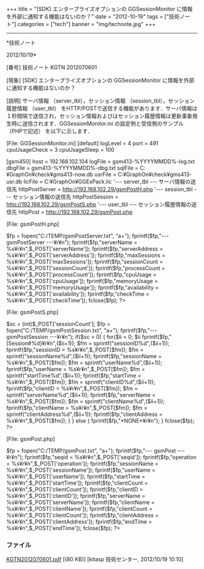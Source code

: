 ﻿+++
title = "[SDK] エンタープライズオプションの GGSessionMonitor に情報を外部に通知する機能はないのか？"
date = "2012-10-19"
tags = ["技術ノート"]
categories = ["tech"]
banner = "img/technote.jpg"
+++

-----------------------------------------------------------------------------------------------------------------------------

*技術ノート

2012/10/19*


[番号]
技術ノート KGTN 2012070601

[現象]
[SDK] エンタープライズオプションの GGSessionMonitor
に情報を外部に通知する機能はないのか？

[説明]
サーバ情報 （server_tbl），セッション情報
（session_tbl），セッション履歴情報 （user_tbl）
をHTTP/POSTで送信する機能があります．サーバ情報は１秒間隔で送信され，セッション情報およびはセッション履歴情報は更新事象発生時に送信されます．GGSessionMonitor.ini
の設定例と受信側のサンプル （PHPで記述） を以下に示します．

[File: GGSessionMonitor.ini]
[default]
logLevel = 4
port = 491
cpuUsageCheck = 3
cpuUsageSleep = 100

[gsm450]
host = 192.168.102.104
logFile = gsm413-%YYYYMMDD%-log.txt
dbgFile = gsm413-%YYYYMMDD%-dbg.txt
sqlFile = C:¥GraphOn¥check¥gms413-now.db
usrFile = C:¥GraphOn¥check¥gms413-usr.db
licFile = C:¥GraphOn¥GGExPack.lic
'--- server_tbl --- サーバ情報の送信先
httpPostServer = <http://192.168.102.29/gsmPostH.php>
'--- session_tbl --- セッション情報の送信先
httpPostSession = <http://192.168.102.29/gsmPostS.php>
'--- user_tbl --- セッション履歴情報の送信先
httpPost = <http://192.168.102.29/gsmPost.php>

[File: gsmPostH.php]
<html>
<body>
$fp = fopen("C:/TEMP/gsmPostServer.txt", "a+");
fprintf($fp,"--- gsmPostServer ---¥r¥n");
fprintf($fp,"serverName = %s¥r¥n",$_POST['serverName']);
fprintf($fp,"serverAddress = %s¥r¥n",$_POST['serverAddress']);
fprintf($fp,"maxSessions = %s¥r¥n",$_POST['maxSessions']);
fprintf($fp,"sessionCount = %s¥r¥n",$_POST['sessionCount']);
fprintf($fp,"processCount = %s¥r¥n",$_POST['processCount']);
fprintf($fp,"cpuUsage = %s¥r¥n",$_POST['cpuUsage']);
fprintf($fp,"memoryUsage = %s¥r¥n",$_POST['memoryUsage']);
fprintf($fp,"availability = %s¥r¥n",$_POST['availability']);
fprintf($fp,"checkTime = %s¥r¥n",$_POST['checkTime']);
fclose($fp);
?>
</body>
</html>

[File: gsmPostS.php]
<html>
<body>
$sc = (int)$_POST['sessionCount'];
$fp = fopen("C:/TEMP/gsmPostSession.txt", "a+");
fprintf($fp,"--- gsmPostSession ---¥r¥n");
if($sc > 0) {
for($ii = 0; $ii fprintf($fp,"[Session#%d]¥r¥n",($ii+1));
$fm = sprintf("sessionID%d",($ii+1));
fprintf($fp,"sessionID = %s¥r¥n",$_POST[$fm]);
$fm = sprintf("sessionName%d",($ii+1));
fprintf($fp,"sessionName = %s¥r¥n",$_POST[$fm]);
$fm = sprintf("userName%d",($ii+1));
fprintf($fp,"userName = %s¥r¥n",$_POST[$fm]);
$fm = sprintf("startTime%d",($ii+1));
fprintf($fp,"startTime = %s¥r¥n",$_POST[$fm]);
$fm = sprintf("clientID%d",($ii+1));
fprintf($fp,"clientID = %s¥r¥n",$_POST[$fm]);
$fm = sprintf("serverName%d",($ii+1));
fprintf($fp,"serverName = %s¥r¥n",$_POST[$fm]);
$fm = sprintf("clientName%d",($ii+1));
fprintf($fp,"clientName = %s¥r¥n",$_POST[$fm]);
$fm = sprintf("clientAddress%d",($ii+1));
fprintf($fp,"clientAddress = %s¥r¥n",$_POST[$fm]);
}
}
else {
fprintf($fp,"*NONE*¥r¥n");
}
fclose($fp);
?>
</body>
</html>

[File: gsmPost.php]
<html>
<body>
$fp = fopen("C:/TEMP/gsmPost.txt", "a+");
fprintf($fp,"--- gsmPost ---¥r¥n");
fprintf($fp,"seqid = %s¥r¥n",$_POST['seqid']);
fprintf($fp,"operation = %s¥r¥n",$_POST['operation']);
fprintf($fp,"sessionName = %s¥r¥n",$_POST['sessionName']);
fprintf($fp,"userName = %s¥r¥n",$_POST['userName']);
fprintf($fp,"startTime = %s¥r¥n",$_POST['startTime']);
fprintf($fp,"clientCount = %s¥r¥n",$_POST['clientCount']);
fprintf($fp,"clientID = %s¥r¥n",$_POST['clientID']);
fprintf($fp,"serverName = %s¥r¥n",$_POST['serverName']);
fprintf($fp,"clientName = %s¥r¥n",$_POST['clientName']);
fprintf($fp,"clientCount = %s¥r¥n",$_POST['clientCount']);
fprintf($fp,"clientAddress = %s¥r¥n",$_POST['clientAddress']);
fprintf($fp,"endTime = %s¥r¥n",$_POST['endTime']);
fclose($fp);
?>
</body>
</html>


### ファイル

 
 


[KGTN2012070601.pdf](http://techreport.kitasp.net/attachments/download/939/KGTN2012070601.pdf)
 [(80 KB)] [kitasp 技術センター, 2012/10/19
10:10]


 


 

